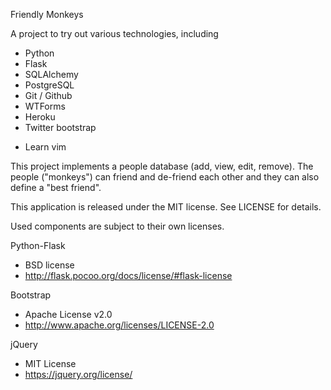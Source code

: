Friendly Monkeys

A project to try out various technologies, including
 - Python
 - Flask
 - SQLAlchemy
 - PostgreSQL
 - Git / Github
 - WTForms
 - Heroku
 - Twitter bootstrap
 + Learn vim

This project implements a people database (add, view, edit, remove). 
The people ("monkeys") can friend and de-friend each other and they can also define a "best friend".

This application is released under the MIT license. See LICENSE for details.

Used components are subject to their own licenses.

Python-Flask
 - BSD license
 - http://flask.pocoo.org/docs/license/#flask-license

Bootstrap
 - Apache License v2.0
 - http://www.apache.org/licenses/LICENSE-2.0

jQuery
 - MIT License
 - https://jquery.org/license/

